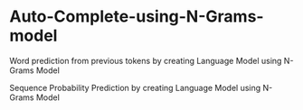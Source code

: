 # Auto-Complete-using-N-Grams-model
Word prediction from previous tokens by creating Language Model using N-Grams Model


Sequence Probability Prediction by creating Language Model using N-Grams Model
